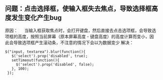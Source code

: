## 问题：点击选择框，使输入框失去焦点，导致选择框高度发生变化产生bug
原因：
&emsp; 当输入框获取焦点时，会打开键盘，然后直接去点击选项框，会导致选项框的高度，按照当前屏幕（原本屏幕高度 - 键盘高度）的高度计算而变小，因此会导致选项框产生滚动条，不注意的情况下会以为数据变少
解决：
 ```
 $("input, textarea").blur(function(){
    $('select').prop('disabled', true);
    setTimeout(function(){
      $('select').prop('disabled', false);
    }, 100);
  });
 ```
